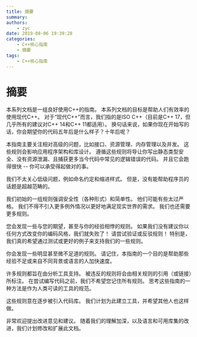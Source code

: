 ```yaml
---
title: 摘要
summary: 
authors:
    - zyc
date: 2019-08-06 19:39:28
categories:
    - C++核心指南
    - 摘要
tags:
    - C++核心指南
---
```


# 摘要

本系列文档是一组良好使用C++的指南。
本系列文档的目标是帮助人们有效率的使用现代C++。
对于“现代C++”而言，我们指的是ISO C++（目前是C++ 17，但几乎所有的建议对C++ 14和C++ 11都适用）。
换句话来说，如果你现在开始写的话，你会期望你的代码五年后是什么样子？十年后呢？

本指南主要关注相对高级的问题，比如接口、资源管理、内存管理以及并发。
这些规则会影响应用程序架构和库设计。
遵循这些规则将导让你写出静态类型安全、没有资源泄漏、且捕获更多当今代码中常见的逻辑错误的代码。
并且它会跑得很快 -- 你可以承受得起做对的事。

我们不太关心低级问题，例如命名约定和缩进样式。
但是，没有能帮助程序员的话题是超越范畴的。

我们初始的一组规则强调安全性（各种形式）和简单性。
他们可能有些太过严格。
我们不得不引入更多例外情况以更好地满足现实世界的需求。
我们也还需要更多规则。

您会发现一些与您的期望，甚至与你的经验相悖的规则。
如果我们没有建议你以任何方式改变你的编码风格，我们就失败了！
请尝试验证或反驳规则！
特别是，我们真的希望通过测试或更好的例子来支持我们的一些规则。

你会发现一些明显甚至微不足道的规则。
请记住，本指南的一个目的是帮助那些经验不足或来自不同背景或语言的人加快速度。

许多规则都旨在由分析工具支持。
被违反的规则将会由相关规则的引用（或链接）所标注。
在尝试编写代码之前，我们不希望您记住所有规则。
思考这些指南的一种方法是作为人类可读的工具的规范。

这些规则意在逐步被引入代码库。
我们计划为此建立工具，并希望其他人也这样做。

非常欢迎提出改进意见和建议。
随着我们的理解加深，以及语言和可用库集的改进，我们计划修改和扩展此文档。
